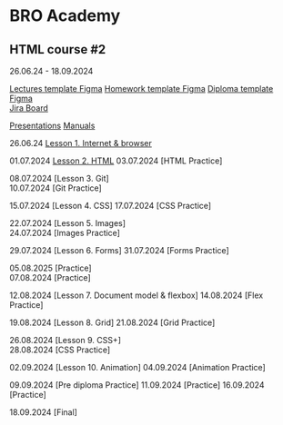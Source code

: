 # BRO Academy 

## HTML course #2

26.06.24 - 18.09.2024

[Lectures template Figma](https://www.figma.com/design/IJ25mXARReFKZYhjvLqP0n/Pharmify-Theme-Package?node-id=0-1&t=tfmS8RhTBMcyubRQ-0) 
[Homework template Figma](https://www.figma.com/design/9ncwdLjIIzY9E1UtQDZ1WA/Binabox-Template?node-id=0-1&t=pf473VwoCWsFQ5t6-0)
[Diploma template Figma](https://www.figma.com/design/FMqeul3iRdASufNkPHMKgm/PixMart---Digital-Products-E-Commerce-Website-UI-Figma?node-id=5-55&t=GhklFC9z7NjpzBTZ-0)  
[Jira Board](https://bro-academy.atlassian.net/jira/core/projects/BAHC2/board) 
<!-- [Criterias](criteria.md) -->

[Presentations](presentations) 
[Manuals](manuals)  

26.06.24 [Lesson 1. Internet & browser](lesson-1.md)  
  
01.07.2024 [Lesson 2. HTML](lesson-2.md) 
03.07.2024 [HTML Practice] 
  
08.07.2024 [Lesson 3. Git]  
10.07.2024 [Git Practice] 
<!-- (lesson-3.md)  -->
15.07.2024 [Lesson 4. CSS]
17.07.2024 [CSS Practice]
<!-- (lesson-4.md) -->
22.07.2024 [Lesson 5. Images]  
24.07.2024 [Images Practice]  
<!-- (lesson-5.md)  -->
29.07.2024 [Lesson 6. Forms] 
31.07.2024 [Forms Practice]  
<!-- (lesson-6.md)  -->
05.08.2025 [Practice]  
07.08.2024 [Practice] 
 
12.08.2024 [Lesson 7. Document model & flexbox]
14.08.2024 [Flex Practice]
<!-- (lesson-7.md) -->
19.08.2024 [Lesson 8. Grid]
21.08.2024 [Grid Practice] 
<!-- (lesson-8.md)  -->
26.08.2024 [Lesson 9. CSS+]  
28.08.2024 [CSS Practice]  
<!-- (lesson-9.md)  -->
02.09.2024 [Lesson 10. Animation]
04.09.2024 [Animation Practice]
<!-- (lesson-10.md)  -->
09.09.2024 [Pre diploma Practice]
11.09.2024 [Practice] 
16.09.2024 [Practice]
<!-- (pre-final-practise.md) -->
18.09.2024 [Final]
<!-- (final.md)  -->
